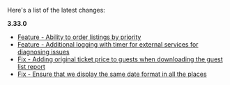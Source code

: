 Here's a list of the latest changes:

**3.33.0**

- [Feature - Ability to order listings by priority](https://trello.com/c/cVzbspeG/674-ability-to-order-events-by-priority)
- [Feature - Additional logging with timer for external services for diagnosing issues](https://trello.com/c/hmWtPGph/667-improve-the-logging-of-duration-for-outbound-calls)
- [Fix - Adding original ticket price to guests when downloading the guest list report](https://trello.com/c/7boFqvit/663-show-the-ticket-price-in-the-download-guests)
- [Fix - Ensure that we display the same date format in all the places](https://trello.com/c/53uLx8Rs/645-fix-all-the-display-dates-to-be-consistent)
